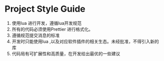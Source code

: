 # Project Style Guide
   1. 使用lua 进行开发，遵循lua开发规范 
   2. 所有的代码必须使用Prettier 进行格式化。
   3. 遵循规范提交消息的标准
   4. 开发时只能使用lua ,以及对应软件插件的相关生态。未经批准，不得引入新的库
   5. 代码局有可扩展性和高质量，在开发给出最优的一些建议